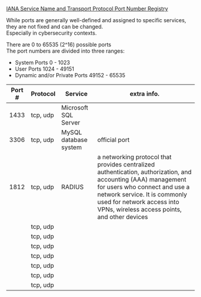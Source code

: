 [IANA Service Name and Transport Protocol Port Number Registry](https://www.iana.org/assignments/service-names-port-numbers/service-names-port-numbers.xhtml)

While ports are generally well-defined and assigned to specific services, \
they are not fixed and can be changed. \
Especially in cybersecurity contexts.

There are 0 to 65535 (2^16) possible ports \
The port numbers are divided into three ranges: 
- System Ports 0 - 1023
- User Ports 1024 - 49151
- Dynamic and/or Private Ports 49152 - 65535 


|Port #|Protocol|Service|extra info.|
|-|-|-|-|
|1433|tcp, udp|Microsoft SQL Server| |
|3306|tcp, udp| MySQL database system| official port|
|1812|tcp, udp|RADIUS| a networking protocol that provides centralized authentication, authorization, and accounting (AAA) management for users who connect and use a network service. It is commonly used for network access into VPNs, wireless access points, and other devices|
| |tcp, udp| | |
| |tcp, udp| | |
| |tcp, udp| | |
| |tcp, udp| | |
| |tcp, udp| | |
| |tcp, udp| | |
| |tcp, udp| | |
